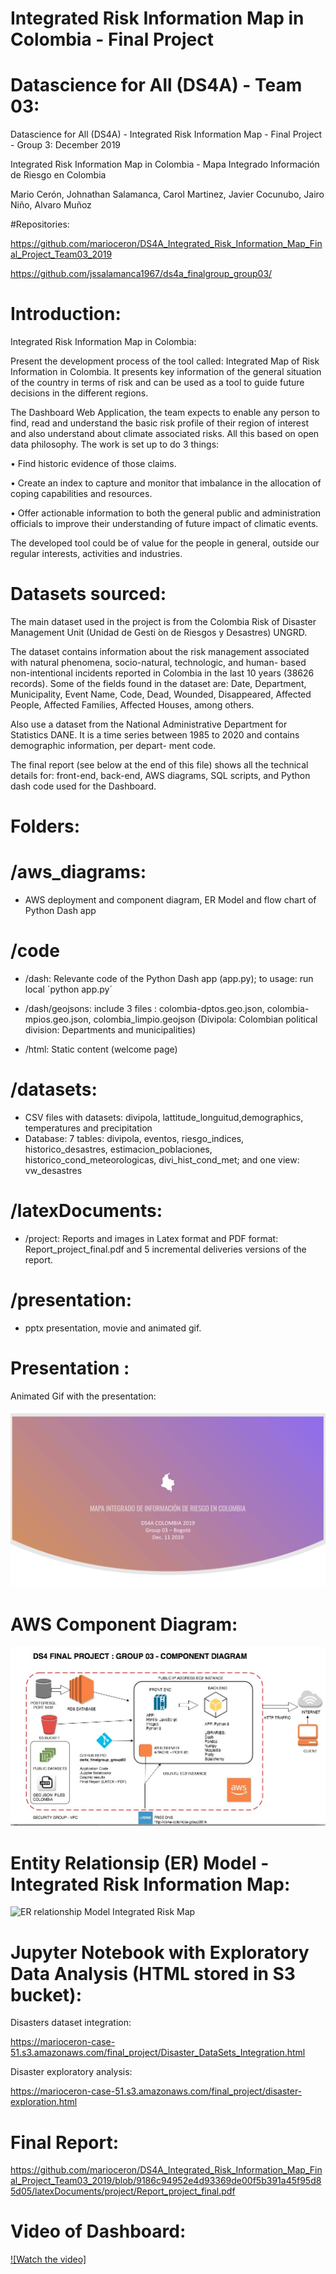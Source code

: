 #  Integrated Risk Information Map in Colombia - Final Project 
#  Datascience for All (DS4A) - Team 03: 

Datascience for All (DS4A) - Integrated Risk Information Map - Final Project - Group 3: December 2019

Integrated Risk Information Map in Colombia - Mapa Integrado Información de Riesgo en Colombia

Mario Cerón, Johnathan Salamanca, Carol Martinez, Javier Cocunubo, Jairo Niño, Alvaro Muñoz

#Repositories: 

https://github.com/marioceron/DS4A_Integrated_Risk_Information_Map_Final_Project_Team03_2019

https://github.com/jssalamanca1967/ds4a_finalgroup_group03/

# Introduction: 


Integrated Risk Information Map in Colombia:

Present the development process of the tool called: Integrated Map of Risk Information in Colombia.
It presents key information of the general situation of the country in terms of risk and can be used as a tool to guide future decisions in the different regions.

The Dashboard Web Application, the team expects to enable any person to find, read and understand the basic risk profile of their region of interest and also understand about climate associated risks. All this based on open data philosophy.
The work is set up to do 3 things:

• Find historic evidence of those claims.

• Create an index to capture and monitor that imbalance in the allocation of coping capabilities and resources.

• Offer actionable information to both the general public and administration officials to improve their understanding of future impact of climatic events.

The developed tool could be of value for the people in general, outside our regular interests, activities and industries.

# Datasets sourced:

The main dataset used in the project is from the Colombia Risk of Disaster Management Unit (Unidad de Gesti ́on de Riesgos y Desastres) UNGRD. 

The dataset contains information about the risk management associated with natural phenomena, socio-natural, technologic, and human- based non-intentional incidents reported in Colombia in the last 10 years (38626 records). Some of the fields found in the dataset are: Date, Department, Municipality, Event Name, Code, Dead, Wounded, Disappeared, Affected People, Affected Families, Affected Houses, among others.

Also use a dataset from the National Administrative Department for Statistics DANE. It is a time series between 1985 to 2020 and contains demographic information, per depart- ment code.

The final report (see below at the end of this file) shows all the technical details for: front-end, back-end, AWS diagrams, SQL scripts, and Python dash code used for the Dashboard.

# Folders:

# /aws_diagrams: 
* AWS deployment and component diagram, ER Model and flow chart of Python Dash app

# /code
* /dash: Relevante code of the Python Dash app (app.py); to usage: run local ´python app.py´
* /dash/geojsons: include 3 files : colombia-dptos.geo.json, colombia-mpios.geo.json, colombia_limpio.geojson
(Divipola: Colombian political division: Departments and municipalities)

* /html: Static content (welcome page)

# /datasets: 
* CSV files with datasets: divipola, lattitude_longuitud,demographics, temperatures and precipitation
* Database: 7 tables: divipola, eventos, riesgo_indices, historico_desastres, estimacion_poblaciones, historico_cond_meteorologicas, divi_hist_cond_met; and one view: vw_desastres

# /latexDocuments: 
* /project: Reports and images in Latex format and PDF format: Report_project_final.pdf 
and 5 incremental deliveries versions of the report.

# /presentation: 
* pptx presentation, movie and animated gif.

# Presentation :

Animated Gif with the presentation:

![Final Project Presentation](presentation/Bogota_Group_03_Presentation.gif)

# AWS Component Diagram:

![AWS Component Diagram Integrated Risk Map](aws_diagrams/AWS_Component_Diagram_project_group_03.jpg)

# Entity Relationsip (ER) Model - Integrated Risk Information Map:

![ER relationship Model Integrated Risk Map](aws_diagrams/Project_Group03_ERModel.jpg)

# Jupyter Notebook with Exploratory Data Analysis (HTML stored in S3 bucket):

Disasters dataset integration:

https://marioceron-case-51.s3.amazonaws.com/final_project/Disaster_DataSets_Integration.html

Disaster exploratory analysis: 

https://marioceron-case-51.s3.amazonaws.com/final_project/disaster-exploration.html


# Final Report:

https://github.com/marioceron/DS4A_Integrated_Risk_Information_Map_Final_Project_Team03_2019/blob/9186c94952e4d93369de00f5b391a45f95d85d05/latexDocuments/project/Report_project_final.pdf

# Video of Dashboard:

[![Watch the video]](presentation/ds4a-final.gif)
